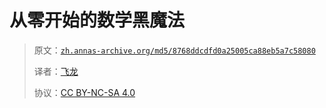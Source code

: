 # 从零开始的数学黑魔法

> 原文：[`zh.annas-archive.org/md5/8768ddcdfd0a25005ca88eb5a7c58080`](https://zh.annas-archive.org/md5/8768ddcdfd0a25005ca88eb5a7c58080)
> 
> 译者：[飞龙](https://github.com/wizardforcel)
> 
> 协议：[CC BY-NC-SA 4.0](http://creativecommons.org/licenses/by-nc-sa/4.0/)